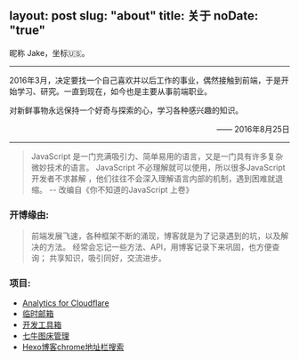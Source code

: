 layout: post
slug: "about"
title: 关于
noDate: "true"
---
昵称 Jake，坐标🇺🇸。

<hr/>

2016年3月，决定要找一个自己喜欢并以后工作的事业，偶然接触到前端，于是开始学习、研究。一直到现在，如今也是主要从事前端职业。

对新鲜事物永远保持一个好奇与探索的心，学习各种感兴趣的知识。

<p style="text-align: right;"><span>——</span>  2016年8月25日</p>

<hr/>

> JavaScript 是一门充满吸引力、简单易用的语言，又是一门具有许多复杂微妙技术的语言。
> JavaScript 不必理解就可以使用，所以很多JavaScript开发者不求甚解 ，他们往往不会深入理解语言内部的机制，遇到困难就退缩。
>  -- 改编自《你不知道的JavaScript 上卷》

### 开博缘由:
> 前端发展飞速，各种框架不断的涌现，博客就是为了记录遇到的坑，以及解决的方法。
> 经常会忘记一些方法、API，用博客记录下来巩固，也方便查询；
> 共享知识，吸引同好，交流进步。

### 项目:

* [Analytics for Cloudflare](https://zobubo.com/)
* [临时邮箱](https://email-once.com/)
* [开发工具箱](https://devtool.club/)
* [七牛图床管理](https://github.com/JakeLaoyu/qiniu-images-manager)
* [Hexo博客chrome地址栏搜索](https://github.com/JakeLaoyu/hexo-browser-search)
